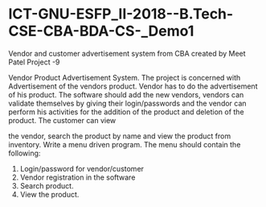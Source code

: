 # ICT-GNU-ESFP_II-2018--B.Tech-CSE-CBA-BDA-CS-_Demo1
Vendor and customer advertisement system from CBA 
created by Meet Patel
Project -9

Vendor Product Advertisement System.
The project is concerned with Advertisement of the vendors
product. Vendor has to do the advertisement of his product.
The software should add the new vendors, vendors can
validate themselves by giving their login/passwords and the
vendor can perform his activities for the addition of the
product and deletion of the product. The customer can view

the vendor, search the product by name and view the
product from inventory. Write a menu driven program. The
menu should contain the following:
1. Login/password for vendor/customer
2. Vendor registration in the software
3. Search product.
4. View the product.
